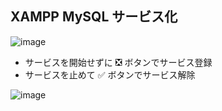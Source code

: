 ## XAMPP MySQL サービス化
![image](https://user-images.githubusercontent.com/1501327/145487390-b3e7ad95-3596-43f2-aca9-0885d3764d9a.png)

- サービスを開始せずに ❎ ボタンでサービス登録
- サービスを止めて ✅ ボタンでサービス解除

![image](https://user-images.githubusercontent.com/1501327/145487874-b681f497-2496-4d85-8aec-f890c142e1cd.png)
